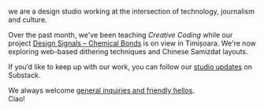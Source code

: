 we are a design studio working at the intersection of technology, journalism and culture.


Over the past month, we've been teaching _Creative Coding_ while our project [Design Signals – Chemical Bonds](https://faber.ro/eveniment/design-signals-expozitia-legaturi-chimice/) is on view in Timișoara. We're now exploring web-based dithering techniques and Chinese Samizdat layouts.

If you’d like to keep up with our work, you can follow our [studio updates](https://krisenstab.substack.com) on Substack. 

We always welcome [general inquiries and friendly hellos](mailto:hi@thometnanni.net).   
Ciao!
<!-- Fidel, Giacomo and Julian. <br> -->
